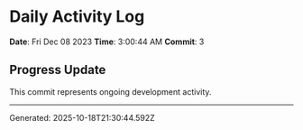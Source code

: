 # Daily Activity Log

**Date**: Fri Dec 08 2023
**Time**: 3:00:44 AM
**Commit**: 3

## Progress Update

This commit represents ongoing development activity.

---
Generated: 2025-10-18T21:30:44.592Z
